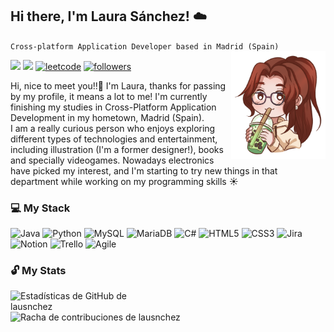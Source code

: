 <h2 align="left"> Hi there, I'm Laura Sánchez! ☁️</h2>
    <code>Cross-platform Application Developer based in Madrid (Spain)</code>
<img src="https://github.com/lausnchez/lausnchez/blob/main/Ilustracion_ReadME.png" align="right" width="30%" height="10%"/>
<p align="left">
    <!--LINKEDIN-->
    <a href="www.linkedin.com/in/lausanmart">
        <img src="https://img.shields.io/badge/-LinkedIn-%23333?style=for-the-badge&logo=gmail&logoColor=white&color=blue" target="_blank"></a>
    <!--GMAIL-->
    <a href="mailto:lausnchezmartn@gmail.com">
        <img src="https://img.shields.io/badge/-Gmail-%23333?style=for-the-badge&logo=gmail&logoColor=white&color=red" target="_blank"></a>
    <!--LEETCODE-->
    <a href="https://leetcode.com/u/lausnchez/">
        <img alt="leetcode" title="Leetcode" src="https://img.shields.io/badge/-LeetCode-FFA116?style=for-the-badge&logo=LeetCode&logoColor=black"/></a>
    <!--FOLLOW GITHUB-->
    <a href="https://github.com/lausnchez?tab=followers">
        <img alt="followers" title="Follow me on Github" src="https://custom-icon-badges.demolab.com/github/followers/lausnchez?color=236ad3&labelColor=1155ba&style=for-the-badge&logo=person-    add&label=Follow&logoColor=white"/></a>
</p>
<div align="left">  
    <p>
        Hi, nice to meet you!!🙋 I'm Laura, thanks for passing by my profile, it means a lot to me! I'm currently finishing my studies in Cross-Platform Application Development in my hometown, Madrid (Spain). 
        <br>
        I am a really curious person who enjoys exploring different types of technologies and entertainment, including illustration (I'm a former designer!), books and specially videogames. Nowadays electronics have picked my interest, and I'm starting to try new things in that department while working on my programming skills ☀️
    </p>
    <h3>💻 My Stack</h3>
    <!--DESCOMENTAR LOS QUE SEAN NECESARIOS-->
    <img src="https://img.shields.io/badge/java-%23ED8B00.svg?style=for-the-badge&logo=openjdk&logoColor=white" alt="Java"/>     <!--JAVA-->
    <img src="https://img.shields.io/badge/python-3670A0?style=for-the-badge&logo=python&logoColor=ffdd54" alt="Python"/>          <!--PYTHON-->
    <!--<img src="https://img.shields.io/badge/kotlin-%237F52FF.svg?style=for-the-badge&logo=kotlin&logoColor=white" alt="Kotlin"/>    <!--KOTLIN-->
    <img src="https://img.shields.io/badge/mysql-4479A1.svg?style=for-the-badge&logo=mysql&logoColor=white" alt="MySQL"/>         <!--MYSQL-->
    <img src="https://img.shields.io/badge/MariaDB-003545?style=for-the-badge&logo=mariadb&logoColor=white" alt="MariaDB"/>         <!--MARIADB-->
    <!--<img src="https://img.shields.io/badge/docker-%230db7ed.svg?style=for-the-badge&logo=docker&logoColor=white" alt="Docker"/>   <!--DOCKER-->
    <img src="https://img.shields.io/badge/c%23-%23239120.svg?style=for-the-badge&logo=csharp&logoColor=white" alt="C#"/>      <!--C#-->
    <img src="https://img.shields.io/badge/html5-%23E34F26.svg?style=for-the-badge&logo=html5&logoColor=white" alt="HTML5"/>      <!--HTML5-->
    <img src="https://img.shields.io/badge/css3-%231572B6.svg?style=for-the-badge&logo=css3&logoColor=white" alt="CSS3"/>        <!--CSS3-->
    <img src="https://img.shields.io/badge/jira-%230A0FFF.svg?style=for-the-badge&logo=jira&logoColor=white" alt="Jira"/>        <!--JIRA-->
    <img src="https://img.shields.io/badge/Notion-%23000000.svg?style=for-the-badge&logo=notion&logoColor=white" alt="Notion"/>    <!--NOTION-->
    <img src="https://img.shields.io/badge/Trello-%23026AA7.svg?style=for-the-badge&logo=Trello&logoColor=white" alt="Trello"/>    <!--TRELLO-->
    <img src="https://img.shields.io/badge/Agile-%23F8A300.svg?style=for-the-badge&logo=agile&logoColor=white" alt="Agile">     <!--AGILE-->
    <!--<img src="https://img.shields.io/badge/git-%23F05033.svg?style=for-the-badge&logo=git&logoColor=white" alt="Git"> <!--GIT-->
    <!--<img src="https://img.shields.io/badge/adobe-%23FF0000.svg?style=for-the-badge&logo=adobe&logoColor=white" alt="Adobe">
    <!--<img src="https://img.shields.io/badge/javascript-%23323330.svg?style=for-the-badge&logo=javascript&logoColor=%23F7DF1E" alt="JavaScript">
    <!--<img src="https://img.shields.io/badge/markdown-%23000000.svg?style=for-the-badge&logo=markdown&logoColor=white" alt="Markdown">
    <!--<img src="https://img.shields.io/badge/ruby-%23CC342D.svg?style=for-the-badge&logo=ruby&logoColor=white" alt="Ruby">
    <!--<img src="https://img.shields.io/badge/swift-F54A2A?style=for-the-badge&logo=swift&logoColor=white" alt="Swift">
    <!--<img src="https://img.shields.io/badge/PowerShell-%235391FE.svg?style=for-the-badge&logo=powershell&logoColor=white" alt="PowerShell">
    <!--<img src="https://img.shields.io/badge/AWS-%23FF9900.svg?style=for-the-badge&logo=amazon-aws&logoColor=white" alt="AWS">
    <!--<img src="https://img.shields.io/badge/azure-%230072C6.svg?style=for-the-badge&logo=microsoftazure&logoColor=white" alt="Azure">
    <!--<img src="https://img.shields.io/badge/Cloudflare-F38020?style=for-the-badge&logo=Cloudflare&logoColor=white" alt="Cloudflare">
    <!--<img src="https://img.shields.io/badge/Oracle-F80000?style=for-the-badge&logo=oracle&logoColor=white" alt="Oracle">
    <!--<img src="https://img.shields.io/badge/GoogleCloud-%234285F4.svg?style=for-the-badge&logo=google-cloud&logoColor=white" alt="Google Cloud">
    <!--<img src="https://img.shields.io/badge/vercel-%23000000.svg?style=for-the-badge&logo=vercel&logoColor=white" alt="Vercel">
    <!--<img src="https://img.shields.io/badge/Anaconda-%2344A833.svg?style=for-the-badge&logo=anaconda&logoColor=white" alt="Anaconda">
    <!--<img src="https://img.shields.io/badge/django-%23092E20.svg?style=for-the-badge&logo=django&logoColor=white" alt="Django">
    <!--<img src="https://img.shields.io/badge/Flutter-%2302569B.svg?style=for-the-badge&logo=Flutter&logoColor=white" alt="Flutter">
    <!--<img src="https://img.shields.io/badge/javafx-%23FF0000.svg?style=for-the-badge&logo=javafx&logoColor=white" alt="JavaFX">
    <!--<img src="https://img.shields.io/badge/spring-%236DB33F.svg?style=for-the-badge&logo=spring&logoColor=white" alt="Spring">
    <!--<img src="https://img.shields.io/badge/apache-%23D42029.svg?style=for-the-badge&logo=apache&logoColor=white" alt="Apache">
    <!--<img src="https://img.shields.io/badge/jenkins-%232C5263.svg?style=for-the-badge&logo=jenkins&logoColor=white" alt="Jenkins">
    <!--<img src="https://img.shields.io/badge/MongoDB-%234ea94b.svg?style=for-the-badge&logo=mongodb&logoColor=white" alt="MongoDB">
    <!--<img src="https://img.shields.io/badge/Hibernate-59666C?style=for-the-badge&logo=Hibernate&logoColor=white" alt="Hibernate">
    <!--<img src="https://img.shields.io/badge/Microsoft%20SQL%20Server-CC2927?style=for-the-badge&logo=microsoft%20sql%20server&logoColor=white" alt="Microsoft SQL Server">
    <!--<img src="https://img.shields.io/badge/postgres-%23316192.svg?style=for-the-badge&logo=postgresql&logoColor=white" alt="Postgres">
    <!--<img src="https://img.shields.io/badge/adobe%20illustrator-%23FF9A00.svg?style=for-the-badge&logo=adobe%20illustrator&logoColor=white" alt="Adobe Illustrator">
    <!--<img src="https://img.shields.io/badge/Adobe%20Lightroom-31A8FF.svg?style=for-the-badge&logo=Adobe%20Lightroom&logoColor=white" alt="Adobe Lightroom">
    <!--<img src="https://img.shields.io/badge/Adobe%20InDesign-49021F?style=for-the-badge&logo=adobeindesign&logoColor=FF3366" alt="Adobe InDesign">
    <!--<img src="https://img.shields.io/badge/blender-%23F5792A.svg?style=for-the-badge&logo=blender&logoColor=white" alt="Blender">
    <!--<img src="https://img.shields.io/badge/figma-%23F24E1E.svg?style=for-the-badge&logo=figma&logoColor=white" alt="Figma">
    <!--<img src="https://img.shields.io/badge/adobe%20photoshop-%2331A8FF.svg?style=for-the-badge&logo=adobe%20photoshop&logoColor=white" alt="Adobe Photoshop">
    -->    
</div>
    <h3>🔓 My Stats</h3>
        <img align ="left" src="https://github-readme-stats.vercel.app/api?username=lausnchez&theme=catppuccin_mocha&hide_border=false&include_all_commits=true&count_private=true" alt="Estadísticas de GitHub de lausnchez" width="49%">
        <img src="https://github-readme-streak-stats.herokuapp.com/?user=lausnchez&theme=catppuccin_mocha&hide_border=false" alt="Racha de contribuciones de lausnchez" width="49%">
        <!--<img src="https://github-readme-stats.vercel.app/api/top-langs/?username=lausnchez&theme=catppuccin_mocha&hide_border=false&include_all_commits=true&count_private=true&layout=compact" alt="Lenguajes más usados por lausnchez"> -->
